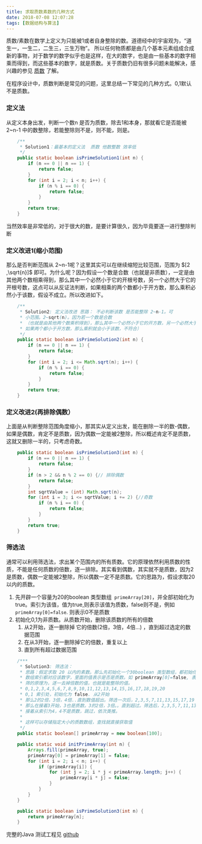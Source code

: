 ```yaml
---
title: 求取质数素数的几种方式
date: 2018-07-08 12:07:28
tags: [数据结构与算法]
---
```




质数/素数在数学上定义为只能被1或者自身整除的数。道德经中的宇宙观为，“道生一，一生二，二生三，三生万物”。<!-- more --> 所以任何物质都是由几个基本元素组成合成新的事物，对于数学的数字似乎也是这样，在大的数字，也是由一些基本的数字相乘而得到，而这些基本的数字，就是质数。关于质数仍旧有很多问题未能解决，感兴趣的参见 [质数](https://zh.wikipedia.org/wiki/%E7%B4%A0%E6%95%B0) 了解。

在程序设计中，质数判断是常见的问题，这里总结一下常见的几种方式。0,1默认不是质数。

### 定义法

从定义本身出发，判断一个数n 是否为质数，除去1和本身，那就看它是否能被 2~n-1 中的数整除，若能整除则不是，则不能，则是。

```java
    /**
     * Solution1：最基本的定义法  质数 他数整数 效率低
     */
    public static boolean isPrimeSolution1(int n) {
        if (n == 0 || n == 1) {
            return false;
        }
        for (int i = 2; i < n; i++) {
            if (n % i == 0) {
                return false;
            }
        }
        return true;
    }
```

当然效率是非常低的，对于很大的数，是要计算很久，因为毕竟要逐一进行整除判断

### 定义改进1(缩小范围)

那么是否判断范围从 2~n-1呢？这里其实可以在继续缩短比较范围，范围为 $[2 ,\sqrt{n}]$  即可。为什么呢？因为假设一个数是合数（也就是非质数），一定是由其他两个数相乘得到，那么其中一个必然小于它的开根号数，另一个必然大于它的开根号数，这点可以从反证法判断，如果相乘的两个数都小于开方数，那么乘积必然小于该数，假设不成立。所以改进如下。

```java
    /**
     * Solution2: 定义法改进 思路： 不必判断该数 是否能整除 2~n-1。可
     * 小范围。2~sqrt(n)。因为若一个数是合数
     * （也就是由其他两个数乘积得到），那么其中一个必然小于它的开方数，另一个必然大于（反证法证明，
     * 如果两个都小于开方数，那么乘积就会小于该数，不符合）
     */
    public static boolean isPrimeSolution2(int n) {
        if (n == 0 || n == 1) {
            return false;
        }
        for (int i = 2; i <= Math.sqrt(n); i++) {
            if (n % i == 0) {
                return false;
            }
        }
        return true;
    }
```

### 定义改进2(再排除偶数）

上面是从判断整除范围角度缩小，那其实从定义出发，能在删除一半的数-偶数，如果是偶数，肯定不是质数，因为偶数一定能被2整除，所以概述肯定不是质数，这就又删除一半的，只考虑奇数。

```java
    public static boolean isPrimeSolution3(int n) {
        if (n == 0 || n == 1) {
            return false;
        }
        if (n > 2 && n % 2 == 0) {// 排除偶数
            return false;
        }
        int sqrtValue = (int) Math.sqrt(n);
        for (int i = 3; i <= sqrtValue; i += 2) {//奇数
            if (n % i == 0) {
                return false;
            }
        }
        return true;
    }
```

### 筛选法

通常可以利用筛选法，求出某个范围内的所有质数。它的原理依然利用质数的性质，不能是任何质数的倍数，逐一排除。其实看到偶数，其实就不是质数，因为2是质数，偶数一定能被2整除，所以偶数一定不是质数。它的思路为，假设求取20以内的质数。

1. 先开辟一个容量为20的boolean 类型数组` primeArray[20]`，并全部初始化为 true。索引为该值，值为true,则表示该值为质数，false则不是，例如` primeArray[0]=false`. 则表示0不是质数
2. 初始化0,1为非质数。从质数开始，删除该质数的所有的倍数
   1. 从2开始，逐一删除掉 它的倍数(2倍，3倍，4倍...) ，直到超过选定的数据范围
   2. 在从3开始，逐一删除掉它的倍数，重复以上
   3. 直到所有超过数据范围

```java
    /***
     * Solution3: 筛选法：
     * 思路：假定求取 20 以内的素数。那么先初始化一个30boolean 类型数组，都初始化为true,
     * 数组索引都对应该数字，里面的值表示是否是质数。如 primeArray[0]=false, 表示 0不是质数。
     * 筛的原理为，逐一去掉倍数的值，也就是能整除的值。
     * 0,1,2,3,4,5,6,7,8,9,10,11,12,13,14,15,16,17,18,19,20
     * 0,1 索引处，初始化为 false. 从2开始
     * 那么2的2倍，3倍，4倍..直到数值超出。筛选一次后，2,3,5,7,11,13,15,17,19
     * 那么在接着3开始，3也是质数。3的2倍，3倍。。直到超过。筛选后，2,3,5,7,11,13,17,19
     * 接着从索引为4，4不是质数，跳过，依次类推。
     * 
     * 这样可以存储指定大小的质数数组，查找就直接获取值
     */
    public static boolean[] primeArray = new boolean[100];

    public static void initPrimeArray(int n) {
        Arrays.fill(primeArray, true);
        primeArray[0] = primeArray[1] = false;
        for (int i = 2; i < n; i++) {
            if (primeArray[i]) {
                for (int j = 2; i * j < primeArray.length; j++) {
                    primeArray[i * j] = false;
                }
            }
        }
    }

    public static boolean isPrimeSolution3(int n) {
        return primeArray[n];
    }
```

完整的Java 测试工程见 [github](https://github.com/cloudy-liu/BDSA/tree/master/Algorithm/%E7%B4%A0%E6%95%B0)